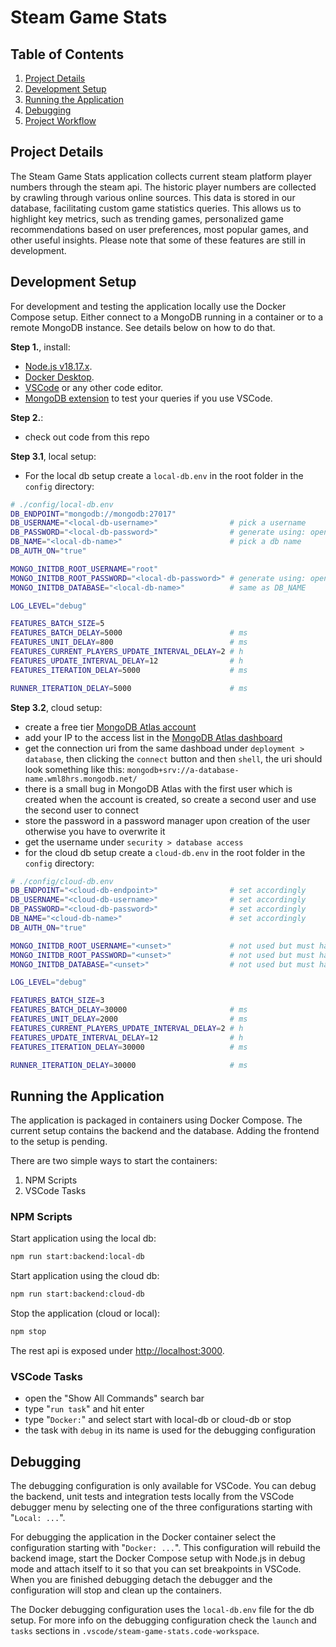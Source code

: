 # Steam Game Stats

## Table of Contents

1. [Project Details](#project-details)
1. [Development Setup](#development-setup)
1. [Running the Application](#running-the-application)
1. [Debugging](#debugging)
1. [Project Workflow](docs/project-workflow.md)

## Project Details

The Steam Game Stats application collects current steam platform player numbers through the steam api. The historic player numbers are collected by crawling through various online sources. This data is stored in our database, facilitating custom game statistics queries. This allows us to highlight key metrics, such as trending games, personalized game recommendations based on user preferences, most popular games, and other useful insights. Please note that some of these features are still in development.

## Development Setup

For development and testing the application locally use the Docker Compose setup. Either connect to a MongoDB running in a container or to a remote MongoDB instance. See details below on how to do that.

**Step 1.**, install:

- [Node.js v18.17.x](https://nodejs.org/download/release/v18.17.1/).
- [Docker Desktop](https://www.docker.com/products/docker-desktop/).
- [VSCode](https://code.visualstudio.com/) or any other code editor.
- [MongoDB extension](https://www.mongodb.com/products/vs-code) to test your queries if you use VSCode.

**Step 2.**:

- check out code from this repo

**Step 3.1**, local setup:

- For the local db setup create a `local-db.env` in the root folder in the `config` directory:

```bash
# ./config/local-db.env
DB_ENDPOINT="mongodb://mongodb:27017"
DB_USERNAME="<local-db-username>"                # pick a username
DB_PASSWORD="<local-db-password>"                # generate using: openssl rand -base64 16
DB_NAME="<local-db-name>"                        # pick a db name
DB_AUTH_ON="true"

MONGO_INITDB_ROOT_USERNAME="root"
MONGO_INITDB_ROOT_PASSWORD="<local-db-password>" # generate using: openssl rand -base64 16
MONGO_INITDB_DATABASE="<local-db-name>"          # same as DB_NAME

LOG_LEVEL="debug"

FEATURES_BATCH_SIZE=5
FEATURES_BATCH_DELAY=5000                        # ms
FEATURES_UNIT_DELAY=800                          # ms
FEATURES_CURRENT_PLAYERS_UPDATE_INTERVAL_DELAY=2 # h
FEATURES_UPDATE_INTERVAL_DELAY=12                # h
FEATURES_ITERATION_DELAY=5000                    # ms

RUNNER_ITERATION_DELAY=5000                      # ms
```

**Step 3.2**, cloud setup:

- create a free tier [MongoDB Atlas account](https://www.mongodb.com/cloud/atlas/register)
- add your IP to the access list in the [MongoDB Atlas dashboard](https://cloud.mongodb.com)
- get the connection uri from the same dashboad under `deployment > database`, then clicking the `connect` button and then `shell`, the uri should look something like this: `mongodb+srv://a-database-name.wml8hrs.mongodb.net/`
- there is a small bug in MongoDB Atlas with the first user which is created when the account is created, so create a second user and use the second user to connect
- store the password in a password manager upon creation of the user otherwise you have to overwrite it
- get the username under `security > database access`
- for the cloud db setup create a `cloud-db.env` in the root folder in the `config` directory:

```bash
# ./config/cloud-db.env
DB_ENDPOINT="<cloud-db-endpoint>"                # set accordingly
DB_USERNAME="<cloud-db-username>"                # set accordingly
DB_PASSWORD="<cloud-db-password>"                # set accordingly
DB_NAME="<cloud-db-name>"                        # set accordingly
DB_AUTH_ON="true"

MONGO_INITDB_ROOT_USERNAME="<unset>"             # not used but must have a value in cloud setup
MONGO_INITDB_ROOT_PASSWORD="<unset>"             # not used but must have a value in cloud setup
MONGO_INITDB_DATABASE="<unset>"                  # not used but must have a value in cloud setup

LOG_LEVEL="debug"

FEATURES_BATCH_SIZE=3
FEATURES_BATCH_DELAY=30000                       # ms
FEATURES_UNIT_DELAY=2000                         # ms
FEATURES_CURRENT_PLAYERS_UPDATE_INTERVAL_DELAY=2 # h
FEATURES_UPDATE_INTERVAL_DELAY=12                # h
FEATURES_ITERATION_DELAY=30000                   # ms

RUNNER_ITERATION_DELAY=30000                     # ms
```

## Running the Application

The application is packaged in containers using Docker Compose. The current setup contains the backend and the database. Adding the frontend to the setup is pending.

There are two simple ways to start the containers:

1. NPM Scripts
1. VSCode Tasks

### NPM Scripts

Start application using the local db:

```bash
npm run start:backend:local-db
```

Start application using the cloud db:

```bash
npm run start:backend:cloud-db
```

Stop the application (cloud or local):

```bash
npm stop
```

The rest api is exposed under [http://localhost:3000](http://localhost:3000).

### VSCode Tasks

- open the "Show All Commands" search bar
- type "`run task`" and hit enter
- type "`Docker:`" and select start with local-db or cloud-db or stop
- the task with `debug` in its name is used for the debugging configuration

## Debugging

The debugging configuration is only available for VSCode. You can debug the backend, unit tests and integration tests locally from the VSCode debugger menu by selecting one of the three configurations starting with "`Local: ...`".

For debugging the application in the Docker container select the configuration starting with "`Docker: ...`". This configuration will rebuild the backend image, start the Docker Compose setup with Node.js in debug mode and attach itself to it so that you can set breakpoints in VSCode. When you are finished debugging detach the debugger and the configuration will stop and clean up the containers.

The Docker debugging configuration uses the `local-db.env` file for the db setup. For more info on the debugging configuration check the `launch` and `tasks` sections in `.vscode/steam-game-stats.code-workspace`.
